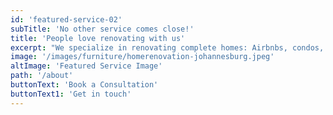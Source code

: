 ```yaml
---
id: 'featured-service-02'
subTitle: 'No other service comes close!'
title: 'People love renovating with us'
excerpt: "We specialize in renovating complete homes: Airbnbs, condos, townhouses and brownstones. From apartment renovation design to full completion, we take care of everything. The more involved and complex the project, the more Elengecy’s advantage becomes apparent. During the process, you get peace of mind. At the end of the process, you get the satisfaction of the home of your dreams.Schedule no-obligation home consultation. Meet our experienced team of designers, consultants, project managers, contractors, and field crew. You’ll come away knowing you’ve met people who care about your project and will do it right."
image: '/images/furniture/homerenovation-johannesburg.jpeg'
altImage: 'Featured Service Image'
path: '/about'
buttonText: 'Book a Consultation'
buttonText1: 'Get in touch'
---
```


